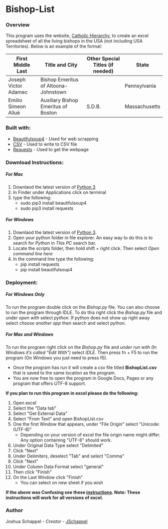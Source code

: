 # Bishop-List
### Overview

This program uses the website, [Catholic Hierarchy](http://www.catholic-hierarchy.org/), to create an excel spreadsheet of all the living bishops in the USA (not including USA Territories). Below is an example of the format:

First Middle Last | Title and City | Other Special Titles (if needed) | State |
------------ | ------------- | -------------| -------------
Joseph Victor Adamec |  Bishop Emeritus of Altoona-Johnstown | |  Pennsylvania
Emilio Simeon Alluè |  Auxiliary Bishop Emeritus of Boston | S.D.B. |  Massachusetts



### Built with:
* [Beautifulsoup4](https://www.crummy.com/software/BeautifulSoup/) - Used for web scrapping
* [CSV](https://docs.python.org/3/library/csv.html) - Used to write to CSV file
* [Requests](https://pypi.python.org/pypi/requests/2.12.1) - Used to get the webpage


### Download Instructions:
##### For Mac
1. Downlaod the latest version of [Python 3](https://www.python.org/downloads/)
2. In Finder under Applications click on terminal
3. type the following:
   * sudo pip3 install beautifulsoup4
   * sudo pip3 install requests
  
##### For Windows
1. Downlaod the latest version of [Python 3](https://www.python.org/downloads/).
2. Open your python folder in file explorer. An easy way to do this is to search for *Python* in *This PC* search bar.
3. Locate the scripts folder, then hold shift + right click. Then select *Open command line here*
4. In the command line type the following:
   - pip install requests
   - pip install beautifulsoup4

### Deployment:
##### For Windows Only
To run the program double click on the *Bishop.py* file. You can also choose to run the program through IDLE. To do this right click the *Bishop.py* file and under *open with* select *python*. If python does not show up right away select *choose another app* then search and select python.
##### For Mac and Windows
To run the program right click on the *Bishop.py* file and *under run with (In Windows it’s called "Edit With")* select *IDLE*. Then press fn + F5 to run the program (On Windows you just need to press f5).


* Once the program has run it will create a csv file titled **BishopList.csv** that is saved to the same location as the program.
* You are now free to open the program in Google Docs, Pages or any program that offers UTF-8 support.

**If you plan to run this program in excel please do the following:**
1. Open excel
2. Select the "Data tab"
3. Select "Get External Data"
4. Select "From Text" and open BishopList.csv
5. One the first Window that appears, under "File Origin" select "Unicode: (UTF-8)"
   - Depending on your version of excel the file origin name might differ. Any option containing "UTF-8" should work.
7. Under Original Data Type select "Delimited"
8. Click "Next"
9. Under Delimiters, deselect "Tab" and select "Comma"
10. Click "Next"
11. Under Column Data Format select "general"
12. Then click "Finish"
13. On the Last Window click "Finish"
    - You can select on new sheet if you wish
    
 **If the above was Confusing see these [instructions](https://www.itg.ias.edu/content/how-import-csv-file-uses-utf-8-character-encoding-0). Note: These instructions will work for all versions of excel.**

### Author
Joshua Schappel - *Creator* - [JSchappel](https://github.com/jschappel)
